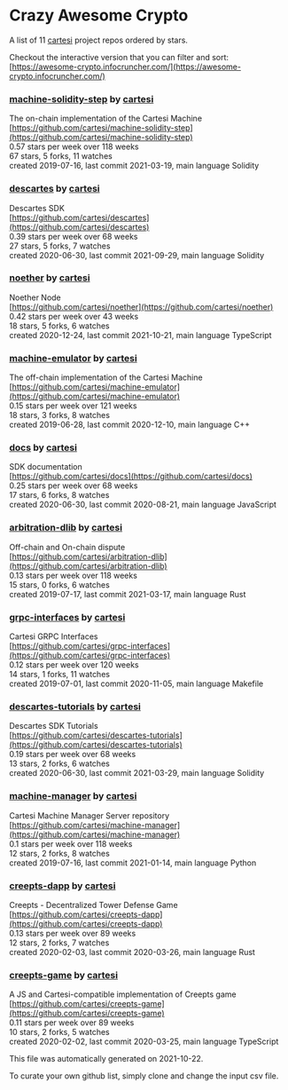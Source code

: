 # Crazy Awesome Crypto
A list of 11 [cartesi](https://github.com/cartesi) project repos ordered by stars.  

Checkout the interactive version that you can filter and sort: 
[https://awesome-crypto.infocruncher.com/](https://awesome-crypto.infocruncher.com/)  


### [machine-solidity-step](https://github.com/cartesi/machine-solidity-step) by [cartesi](https://github.com/cartesi)  
The on-chain implementation of the Cartesi Machine  
[https://github.com/cartesi/machine-solidity-step](https://github.com/cartesi/machine-solidity-step)  
0.57 stars per week over 118 weeks  
67 stars, 5 forks, 11 watches  
created 2019-07-16, last commit 2021-03-19, main language Solidity  


### [descartes](https://github.com/cartesi/descartes) by [cartesi](https://github.com/cartesi)  
Descartes SDK  
[https://github.com/cartesi/descartes](https://github.com/cartesi/descartes)  
0.39 stars per week over 68 weeks  
27 stars, 5 forks, 7 watches  
created 2020-06-30, last commit 2021-09-29, main language Solidity  


### [noether](https://github.com/cartesi/noether) by [cartesi](https://github.com/cartesi)  
Noether Node  
[https://github.com/cartesi/noether](https://github.com/cartesi/noether)  
0.42 stars per week over 43 weeks  
18 stars, 5 forks, 6 watches  
created 2020-12-24, last commit 2021-10-21, main language TypeScript  


### [machine-emulator](https://github.com/cartesi/machine-emulator) by [cartesi](https://github.com/cartesi)  
The off-chain implementation of the Cartesi Machine  
[https://github.com/cartesi/machine-emulator](https://github.com/cartesi/machine-emulator)  
0.15 stars per week over 121 weeks  
18 stars, 3 forks, 8 watches  
created 2019-06-28, last commit 2020-12-10, main language C++  


### [docs](https://github.com/cartesi/docs) by [cartesi](https://github.com/cartesi)  
SDK documentation  
[https://github.com/cartesi/docs](https://github.com/cartesi/docs)  
0.25 stars per week over 68 weeks  
17 stars, 6 forks, 8 watches  
created 2020-06-30, last commit 2020-08-21, main language JavaScript  


### [arbitration-dlib](https://github.com/cartesi/arbitration-dlib) by [cartesi](https://github.com/cartesi)  
Off-chain and On-chain dispute  
[https://github.com/cartesi/arbitration-dlib](https://github.com/cartesi/arbitration-dlib)  
0.13 stars per week over 118 weeks  
15 stars, 0 forks, 6 watches  
created 2019-07-17, last commit 2021-03-17, main language Rust  


### [grpc-interfaces](https://github.com/cartesi/grpc-interfaces) by [cartesi](https://github.com/cartesi)  
Cartesi GRPC Interfaces  
[https://github.com/cartesi/grpc-interfaces](https://github.com/cartesi/grpc-interfaces)  
0.12 stars per week over 120 weeks  
14 stars, 1 forks, 11 watches  
created 2019-07-01, last commit 2020-11-05, main language Makefile  


### [descartes-tutorials](https://github.com/cartesi/descartes-tutorials) by [cartesi](https://github.com/cartesi)  
Descartes SDK Tutorials  
[https://github.com/cartesi/descartes-tutorials](https://github.com/cartesi/descartes-tutorials)  
0.19 stars per week over 68 weeks  
13 stars, 2 forks, 6 watches  
created 2020-06-30, last commit 2021-03-29, main language Solidity  


### [machine-manager](https://github.com/cartesi/machine-manager) by [cartesi](https://github.com/cartesi)  
Cartesi Machine Manager Server repository  
[https://github.com/cartesi/machine-manager](https://github.com/cartesi/machine-manager)  
0.1 stars per week over 118 weeks  
12 stars, 2 forks, 8 watches  
created 2019-07-16, last commit 2021-01-14, main language Python  


### [creepts-dapp](https://github.com/cartesi/creepts-dapp) by [cartesi](https://github.com/cartesi)  
Creepts - Decentralized Tower Defense Game  
[https://github.com/cartesi/creepts-dapp](https://github.com/cartesi/creepts-dapp)  
0.13 stars per week over 89 weeks  
12 stars, 2 forks, 7 watches  
created 2020-02-03, last commit 2020-03-26, main language Rust  


### [creepts-game](https://github.com/cartesi/creepts-game) by [cartesi](https://github.com/cartesi)  
A JS and Cartesi-compatible implementation of Creepts game  
[https://github.com/cartesi/creepts-game](https://github.com/cartesi/creepts-game)  
0.11 stars per week over 89 weeks  
10 stars, 2 forks, 5 watches  
created 2020-02-02, last commit 2020-03-25, main language TypeScript  


This file was automatically generated on 2021-10-22.  

To curate your own github list, simply clone and change the input csv file.  